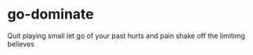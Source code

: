 # go-dominate
Quit playing small
let go of your past hurts and pain
shake off the limitimg believes
